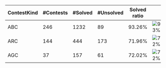 | ContestKind | #Contests | #Solved | #Unsolved | Solved ratio | |
| - | - | - | - | - | - |
| ABC | 246 | 1232 | 89 | 93.26% | ![93%](https://progress-bar.dev/93?title=Solved) |
| ARC | 144 | 444 | 173 | 71.96% | ![72%](https://progress-bar.dev/72?title=Solved) |
| AGC | 37 | 157 | 61 | 72.02% | ![72%](https://progress-bar.dev/72?title=Solved) |
